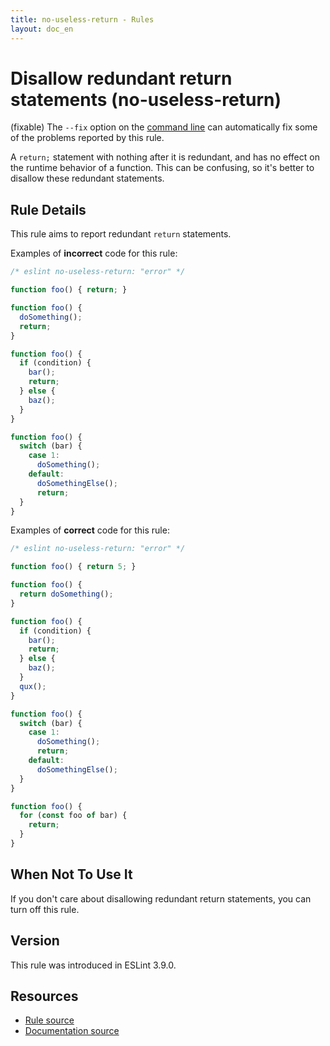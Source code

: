 ```yaml
---
title: no-useless-return - Rules
layout: doc_en
---
```

<!-- Note: No pull requests accepted for this file. See README.md in the root directory for details. -->

# Disallow redundant return statements (no-useless-return)

(fixable) The `--fix` option on the [command line](../user-guide/command-line-interface#fix) can automatically fix some of the problems reported by this rule.

A `return;` statement with nothing after it is redundant, and has no effect on the runtime behavior of a function. This can be confusing, so it's better to disallow these redundant statements.

## Rule Details

This rule aims to report redundant `return` statements.

Examples of **incorrect** code for this rule:

```js
/* eslint no-useless-return: "error" */

function foo() { return; }

function foo() {
  doSomething();
  return;
}

function foo() {
  if (condition) {
    bar();
    return;
  } else {
    baz();
  }
}

function foo() {
  switch (bar) {
    case 1:
      doSomething();
    default:
      doSomethingElse();
      return;
  }
}

```

Examples of **correct** code for this rule:

```js
/* eslint no-useless-return: "error" */

function foo() { return 5; }

function foo() {
  return doSomething();
}

function foo() {
  if (condition) {
    bar();
    return;
  } else {
    baz();
  }
  qux();
}

function foo() {
  switch (bar) {
    case 1:
      doSomething();
      return;
    default:
      doSomethingElse();
  }
}

function foo() {
  for (const foo of bar) {
    return;
  }
}

```

## When Not To Use It

If you don't care about disallowing redundant return statements, you can turn off this rule.

## Version

This rule was introduced in ESLint 3.9.0.

## Resources

* [Rule source](https://github.com/eslint/eslint/tree/master/lib/rules/no-useless-return.js)
* [Documentation source](https://github.com/eslint/eslint/tree/master/docs/rules/no-useless-return.md)
